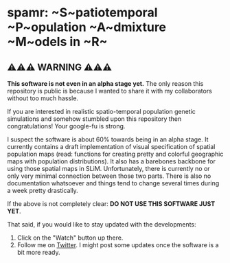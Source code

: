 # spamr: ~S~patiotemporal ~P~opulation ~A~dmixture ~M~odels in ~R~

## ⚠️⚠️⚠️ WARNING ⚠️⚠️⚠️

**This software is not even in an alpha stage yet.** The only reason
this repository is public is because I wanted to share it with
my collaborators without too much hassle.

If you are interested in realistic spatio-temporal population genetic
simulations and somehow stumbled upon this repository then congratulations! Your google-fu is strong.

I suspect the software is about 60% towards being in an alpha stage. It currently contains a draft implementation of visual specification of
spatial population maps (read: functions for creating pretty and colorful geographic maps with population distributions). It also has a barebones
backbone for using those spatial maps in SLiM. Unfortunately, there is currently no or only very minimal connection between those two parts.
There is also no documentation whatsoever and things tend to change several times during a week pretty drastically.

If the above is not completely clear: **DO NOT USE THIS SOFTWARE JUST YET**.

That said, if you would like to stay updated with the developments:

1. Click on the "Watch" button up there.
2. Follow me on [Twitter](https://www.twitter.com/fleventy5). I might post some updates once the software is a bit more ready.
